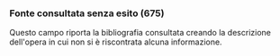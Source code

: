 ### Fonte consultata senza esito (675)
Questo campo riporta la bibliografia consultata creando la descrizione dell'opera in cui non si è riscontrata alcuna informazione.
